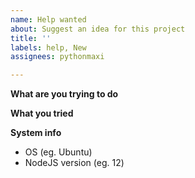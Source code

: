 ```yaml
---
name: Help wanted
about: Suggest an idea for this project
title: ''
labels: help, New
assignees: pythonmaxi

---
```


**What are you trying to do**  

**What you tried**

**System info**
 - OS (eg. Ubuntu)
 - NodeJS version (eg. 12)
